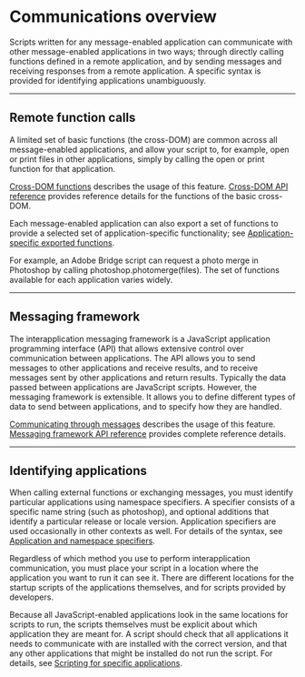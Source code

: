 # Communications overview

Scripts written for any message-enabled application can communicate with other message-enabled
applications in two ways; through directly calling functions defined in a remote application, and by
sending messages and receiving responses from a remote application. A specific syntax is provided for
identifying applications unambiguously.

---

## Remote function calls

A limited set of basic functions (the cross-DOM) are common across all message-enabled applications, and
allow your script to, for example, open or print files in other applications, simply by calling the open or
print function for that application.

[Cross-DOM functions](cross-dom-functions.md#cross-dom-functions) describes the usage of this feature.
[Cross-DOM API reference](cross-dom-functions.md#cross-dom-api-reference) provides reference details for the functions of the basic
cross-DOM.

Each message-enabled application can also export a set of functions to provide a selected set of
application-specific functionality; see [Application-specific exported functions](cross-dom-functions.md#application-specific-exported-functions).

For example, an Adobe Bridge script can request a photo merge in Photoshop by calling
photoshop.photomerge(files). The set of functions available for each application varies widely.

---

## Messaging framework

The interapplication messaging framework is a JavaScript application programming interface (API) that
allows extensive control over communication between applications. The API allows you to send messages
to other applications and receive results, and to receive messages sent by other applications and return
results. Typically the data passed between applications are JavaScript scripts. However, the messaging
framework is extensible. It allows you to define different types of data to send between applications, and
to specify how they are handled.

[Communicating through messages](communicating-through-messages.md#communicating-through-messages) describes the usage of this feature.
[Messaging framework API reference](messaging-framework-api-reference.md#messaging-framework-api-reference) provides complete reference details.

---

## Identifying applications

When calling external functions or exchanging messages, you must identify particular applications using
namespace specifiers. A specifier consists of a specific name string (such as photoshop), and optional
additions that identify a particular release or locale version. Application specifiers are used occasionally in
other contexts as well. For details of the syntax, see [Application and namespace specifiers](application-and-namespace-specifiers.md#application-and-namespace-specifiers).

Regardless of which method you use to perform interapplication communication, you must place your
script in a location where the application you want to run it can see it. There are different locations for the
startup scripts of the applications themselves, and for scripts provided by developers.

Because all JavaScript-enabled applications look in the same locations for scripts to run, the scripts
themselves must be explicit about which application they are meant for. A script should check that all
applications it needs to communicate with are installed with the correct version, and that any other
applications that might be installed do not run the script. For details, see [Scripting for specific applications](../introduction/scripting-for-specific-applications.md#scripting-for-specific-applications).
